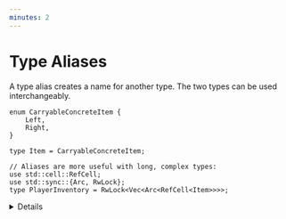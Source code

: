 ```yaml
---
minutes: 2
---
```


# Type Aliases

A type alias creates a name for another type. The two types can be used
interchangeably.

```rust,editable
enum CarryableConcreteItem {
    Left,
    Right,
}

type Item = CarryableConcreteItem;

// Aliases are more useful with long, complex types:
use std::cell::RefCell;
use std::sync::{Arc, RwLock};
type PlayerInventory = RwLock<Vec<Arc<RefCell<Item>>>>;
```

<details>

- A [newtype](tuple-structs.html) is often a better alternative since it creates
  a distinct type. Prefer `struct InventoryCount(usize)` to
  `type InventoryCount = usize`.

- C programmers will recognize this as similar to a `typedef`.

</details>
